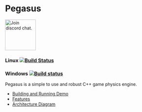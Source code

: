 # Pegasus

<a target="_blank" href="https://discord.gg/kQVvHQg">
  <img src="https://discordapp.com/assets/bb408e0343ddedc0967f246f7e89cebf.svg" alt="Join discord chat." width="100">
</a>

### Linux   [![Build Status](https://travis-ci.org/Godlike/Pegasus.svg?branch=master)](https://travis-ci.org/Godlike/Pegasus)

### Windows [![Build status](https://ci.appveyor.com/api/projects/status/fnf0kri6wpyit1pi?svg=true)](https://ci.appveyor.com/project/ilia-glushchenko/pegasus)

Pegasus is a simple to use and robust C++ game physics engine.

* [Building and Running Demo](https://github.com/Godlike/Pegasus/wiki/Building-and-Running-Demo)
* [Features](https://github.com/Godlike/Pegasus/wiki/Features)
* [Architecture Diagram](https://github.com/Godlike/Pegasus/wiki/Architecture-Diagram)
